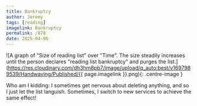 ```yaml
---
title: Bankruptcy
author: Jeremy
tags: [reading]
imagelink: Bankruptcy
permalink: /878
date: 2025-04-06
---
```


![A graph of "Size of reading list" over "Time". The size steadily increases until the person declares "reading list bankruptcy" and purges the list.](https://res.cloudinary.com/dh3hm8pb7/image/upload/q_auto:best/v1697989539/Handwaving/Published/{{ page.imagelink }}.png){: .centre-image }

Who am I kidding: I sometimes get nervous about deleting anything, and so I just let the list languish. Sometimes, I switch to new services to achieve the same effect!
